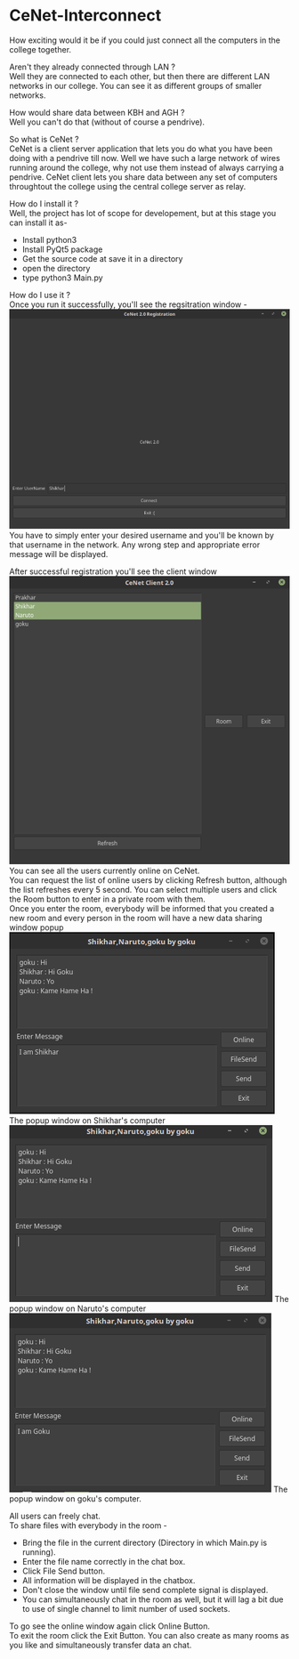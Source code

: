 # CeNet-Interconnect

How exciting would it be if you could just connect all the computers in the college together.

Aren't they already connected through LAN ?  
Well they are connected to each other, but then there are different LAN networks in our college.
You can see it as different groups of smaller networks.

How would share data between KBH and AGH ?  
Well you can't do that (without of course a pendrive).

So what is CeNet ?  
CeNet is a client server application that lets you do what you have been doing with a pendrive till now.  Well we have such a large network of wires running around the college, why not use them instead of always carrying a pendrive. CeNet client lets you share data between any set of computers throughtout the college using the central college server as relay.

How do I install it ?  
Well, the project has lot of scope for developement, but at this stage you can install it as- 

- Install python3
- Install PyQt5 package
- Get the source code at save it in a directory
- open the directory
- type python3 Main.py

How do I use it ?  
Once you run it successfully, you'll see the regsitration window - 
![Registration Window](img/regWin.png) 
You have to simply enter your desired username and you'll be known by that username in the network.
Any wrong step and appropriate error message will be displayed.

After successful registration you'll see the client window  
![Client Window](img/clWin.png)  
You can see all the users currently online on CeNet.  
You can request the list of online users by clicking Refresh button, although the list refreshes every 5 second.
You can select multiple users and click the Room button to enter in a private room with them.  
Once you enter the room, everybody will be informed that you created a new room and every person in the room will have a new data sharing window popup  
![Shikhar Chat Window](img/Shikhar.png)      The popup window on Shikhar's computer  
![Naruto Chat Window](img/Naruto.png)      The popup window on Naruto's computer  
![goku Chat Window](img/goku.png)      The popup window on goku's computer.  

All users can freely chat.  
To share files with everybody in the room -
- Bring the file in the current directory (Directory in which Main.py is running).
- Enter the file name correctly in the chat box.
- Click File Send button.
- All information will be displayed in the chatbox.
- Don't close the window until file send complete signal is displayed.
- You can simultaneously chat in the room as well, but it will lag a bit due to use of single channel to limit number of used sockets.

To go see the online window again click Online Button.  
To exit the room click the Exit Button.
You can also create as many rooms as you like and simultaneously transfer data an chat.



